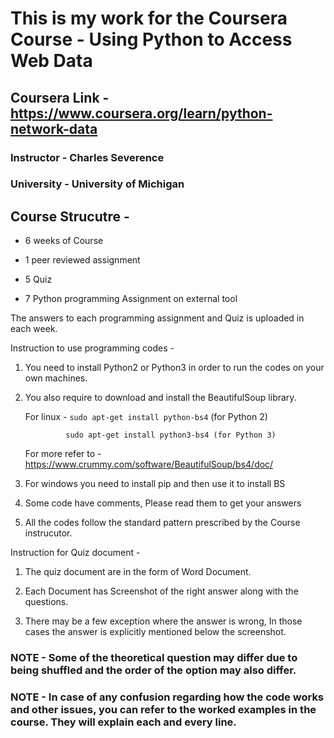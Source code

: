 # This is my work for the Coursera Course - Using Python to Access Web Data

## Coursera Link - https://www.coursera.org/learn/python-network-data

### Instructor - Charles Severence 

### University - University of Michigan


## Course Strucutre - 

- 6 weeks of Course

- 1 peer reviewed assignment  

- 5 Quiz 

- 7 Python programming Assignment on external tool

The answers to each programming assignment and Quiz is uploaded in each week.

Instruction to use programming codes - 

1. You need to install Python2 or Python3 in order to run the codes on your own machines.

2. You also require to download and install the BeautifulSoup library.

   For linux - 
            ``` sudo apt-get install python-bs4 ``` (for Python 2)
            
                sudo apt-get install python3-bs4 (for Python 3)
            
    For more refer to - https://www.crummy.com/software/BeautifulSoup/bs4/doc/
            
3. For windows you need to install pip and then use it to install BS

4. Some code have comments, Please read them to get your answers

5. All the codes follow the standard pattern prescribed by the Course instrucutor.


Instruction for Quiz document - 

1. The quiz document are in the form of Word Document.

2. Each Document has Screenshot of the right answer along with the questions.

3. There may be a few exception where the answer is wrong, In those cases the answer is explicitly mentioned below the screenshot.

### NOTE -  Some of the theoretical question may differ due to being shuffled and the order of the option may also differ. 

### NOTE -  In case of any confusion regarding how the code works and other issues, you can refer to the worked examples in the course. They will explain each and every line.
